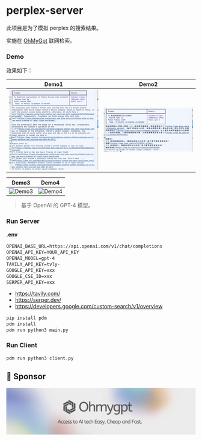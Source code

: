 # perplex-server

此项目是为了模拟 perplex 的搜索结果。

实施在 [OhMyGpt](https://www.ohmygpt.com/) 联网检索。

### Demo

效果如下：

| Demo1                      | Demo2                      | 
|----------------------------|----------------------------|
| ![Demo1](./docs/demo1.png) | ![Demo2](./docs/demo2.png) |

| Demo3                      | Demo4                      |
|----------------------------|----------------------------|
| ![Demo3](./docs/demo5.png) | ![Demo4](./docs/demo6.png) |

> 基于 OpenAI 的 GPT-4 模型。

### Run Server

**.env**

````dotenv
OPENAI_BASE_URL=https://api.openai.com/v1/chat/completions
OPENAI_API_KEY=YOUR_API_KEY
OPENAI_MODEL=gpt-4
TAVILY_API_KEY=tvly-
GOOGLE_API_KEY=xxx
GOOGLE_CSE_ID=xxx
SERPER_API_KEY=xxx
````

- https://tavily.com/
- https://serper.dev/
- https://developers.google.com/custom-search/v1/overview

```shell
pip install pdm
pdm install
pdm run python3 main.py
```

### Run Client

```shell
pdm run python3 client.py
```

## 🧀 Sponsor

[![sponsor](./.github/sponsor_ohmygpt.png)](https://www.ohmygpt.com)
